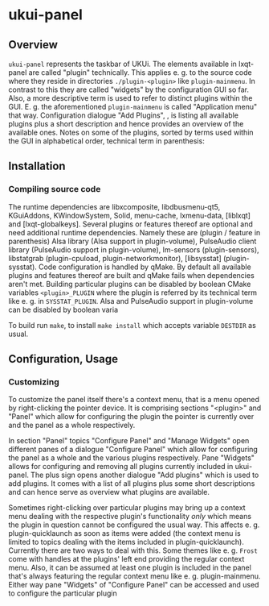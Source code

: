 # ukui-panel  
## Overview
`ukui-panel` represents the taskbar of UKUi.
The elements available in lxqt-panel are called "plugin" technically. This applies e. g. to the source code where they reside in directories `./plugin-<plugin>` like `plugin-mainmenu`. In contrast to this they are called "widgets" by the configuration GUI so far. Also, a more descriptive term is used to refer to distinct plugins within the GUI. E. g. the aforementioned `plugin-mainmenu` is called "Application menu" that way.
Configuration dialogue "Add Plugins", , is listing all available plugins plus a short description and hence provides an overview of the available ones.
Notes on some of the plugins, sorted by terms used within the GUI in alphabetical order, technical term in parenthesis:

## Installation
### Compiling source code
The runtime dependencies are libxcomposite, libdbusmenu-qt5, KGuiAddons, KWindowSystem, Solid, menu-cache, lxmenu-data, [liblxqt] and [lxqt-globalkeys].
Several plugins or features thereof are optional and need additional runtime dependencies. Namely these are (plugin / feature in parenthesis) Alsa library (Alsa support in plugin-volume), PulseAudio client library (PulseAudio support in plugin-volume), lm-sensors (plugin-sensors), libstatgrab (plugin-cpuload, plugin-networkmonitor), [libsysstat] (plugin-sysstat).
Code configuration is handled by qMake. 
By default all available plugins and features thereof are built and qMake fails when dependencies aren't met. Building particular plugins can be disabled by boolean CMake variables `<plugin>_PLUGIN` where the plugin is referred by its technical term like e. g. in `SYSSTAT_PLUGIN`. Alsa and PulseAudio support in plugin-volume can be disabled by boolean varia

To build run `make`, to install `make install` which accepts variable `DESTDIR` as usual.

## Configuration, Usage

### Customizing

To customize the panel itself there's a context menu, that is a menu opened by right-clicking the pointer device. It is comprising sections "\<plugin\>" and "Panel" which allow for configuring the plugin the pointer is currently over and the panel as a whole respectively.

In section "Panel" topics "Configure Panel" and "Manage Widgets" open different panes of a dialogue "Configure Panel" which allow for configuring the panel as a whole and the various plugins respectively.
Pane "Widgets" allows for configuring and removing all plugins currently included in ukui-panel. The plus sign opens another dialogue "Add plugins" which is used to add plugins. It comes with a list of all plugins plus some short descriptions and can hence serve as overview what plugins are available.

Sometimes right-clicking over particular plugins may bring up a context menu dealing with the respective plugin's functionality *only* which means the plugin in question cannot be configured the usual way. This affects e. g. plugin-quicklaunch as soon as items were added (the context menu is limited to topics dealing with the items included in plugin-quicklaunch).
Currently there are two ways to deal with this. Some themes like e. g. `Frost` come with handles at the plugins' left end providing the regular context menu. Also, it can be assumed at least one plugin is included in the panel that's always featuring the regular context menu like e. g. plugin-mainmenu. Either way pane "Widgets" of "Configure Panel" can be accessed and used to configure the particular plugin
